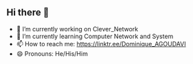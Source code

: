 ## Hi there 👋
- 🔭 I’m currently working on Clever_Network
- 🌱 I’m currently learning Computer Network and System
- 📫 How to reach me: https://linktr.ee/Dominique_AGOUDAVI
- 😄 Pronouns: He/His/Him
